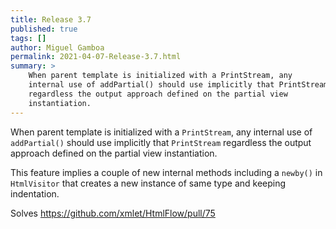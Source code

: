 ```yaml
---
title: Release 3.7
published: true
tags: []
author: Miguel Gamboa
permalink: 2021-04-07-Release-3.7.html
summary: >
    When parent template is initialized with a PrintStream, any
    internal use of addPartial() should use implicitly that PrintStream
    regardless the output approach defined on the partial view
    instantiation.
---
```


When parent template is initialized with a `PrintStream`, any internal use of
`addPartial()` should use implicitly that `PrintStream` regardless the output
approach defined on the partial view instantiation.

This feature implies a couple of new internal methods including a `newby()` in
`HtmlVisitor` that creates a new instance of same type and keeping indentation.

Solves https://github.com/xmlet/HtmlFlow/pull/75